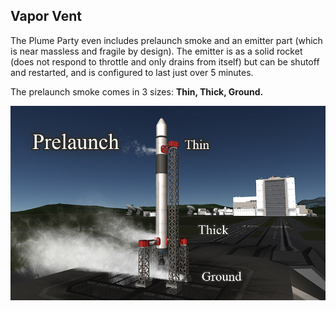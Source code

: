 ## Vapor Vent
The Plume Party even includes prelaunch smoke and an emitter part (which is near massless and fragile by design). The emitter is as a solid rocket (does not respond to throttle and only drains from itself) but can be shutoff and restarted, and is configured to last just over 5 minutes.

The prelaunch smoke comes in 3 sizes: **Thin, Thick, Ground.**
 
![Vapor Vent](https://raw.githubusercontent.com/JadeOfMaar/PlumeParty/master/Vapor/Vapor.jpg)
